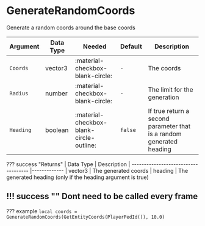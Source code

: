 # GenerateRandomCoords
Generate a random coords around the base coords

| Argument              | Data Type                            | Needed                    | Default         | Description
| ----------------------| ------------------------------------ | ------------------------- |-----------------|-------------
| `Coords`                | vector3 | :material-checkbox-blank-circle: | `-` | The coords
| `Radius`                | number | :material-checkbox-blank-circle: | `-` | The limit for the generation
| `Heading`                | boolean | :material-checkbox-blank-circle-outline: | `false` | If true return a second parameter that is a random generated heading

??? success "Returns"
    | Data Type                            | Description
    | ------------------------------------ |-------------
    | vector3 | The generated coords
    | heading | The generated heading (only if the heading argument is true)

!!! success ""
    Dont need to be called every frame
---
??? example
    ```
    local coords = GenerateRandomCoords(GetEntityCoords(PlayerPedId()), 10.0)
    ```